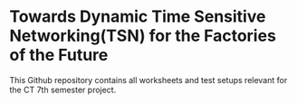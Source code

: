 # Towards Dynamic Time Sensitive Networking(TSN) for the Factories of the Future

This Github repository contains all worksheets and test setups relevant for the CT 7th semester project.
